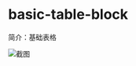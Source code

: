 # basic-table-block

简介：基础表格

![截图](https://img.alicdn.com/tfs/TB1BvzBpGmWBuNjy1XaXXXCbXXa-2004-1018.png)
